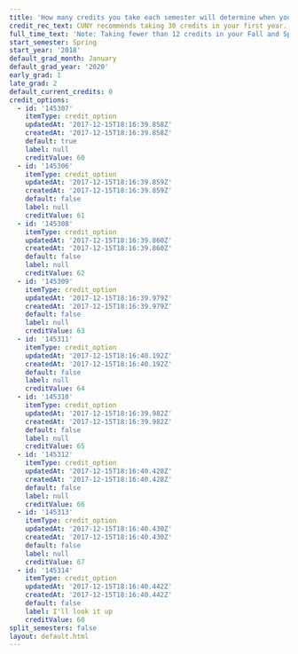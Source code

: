 ```yaml
---
title: 'How many credits you take each semester will determine when you graduate. '
credit_rec_text: CUNY recommends taking 30 credits in your first year.
full_time_text: 'Note: Taking fewer than 12 credits in your Fall and Spring semesters may affect your financial aid eligibility.'
start_semester: Spring
start_year: '2018'
default_grad_month: January
default_grad_year: '2020'
early_grad: 1
late_grad: 2
default_current_credits: 0
credit_options:
  - id: '145307'
    itemType: credit_option
    updatedAt: '2017-12-15T18:16:39.858Z'
    createdAt: '2017-12-15T18:16:39.858Z'
    default: true
    label: null
    creditValue: 60
  - id: '145306'
    itemType: credit_option
    updatedAt: '2017-12-15T18:16:39.859Z'
    createdAt: '2017-12-15T18:16:39.859Z'
    default: false
    label: null
    creditValue: 61
  - id: '145308'
    itemType: credit_option
    updatedAt: '2017-12-15T18:16:39.860Z'
    createdAt: '2017-12-15T18:16:39.860Z'
    default: false
    label: null
    creditValue: 62
  - id: '145309'
    itemType: credit_option
    updatedAt: '2017-12-15T18:16:39.979Z'
    createdAt: '2017-12-15T18:16:39.979Z'
    default: false
    label: null
    creditValue: 63
  - id: '145311'
    itemType: credit_option
    updatedAt: '2017-12-15T18:16:40.192Z'
    createdAt: '2017-12-15T18:16:40.192Z'
    default: false
    label: null
    creditValue: 64
  - id: '145310'
    itemType: credit_option
    updatedAt: '2017-12-15T18:16:39.982Z'
    createdAt: '2017-12-15T18:16:39.982Z'
    default: false
    label: null
    creditValue: 65
  - id: '145312'
    itemType: credit_option
    updatedAt: '2017-12-15T18:16:40.428Z'
    createdAt: '2017-12-15T18:16:40.428Z'
    default: false
    label: null
    creditValue: 66
  - id: '145313'
    itemType: credit_option
    updatedAt: '2017-12-15T18:16:40.430Z'
    createdAt: '2017-12-15T18:16:40.430Z'
    default: false
    label: null
    creditValue: 67
  - id: '145314'
    itemType: credit_option
    updatedAt: '2017-12-15T18:16:40.442Z'
    createdAt: '2017-12-15T18:16:40.442Z'
    default: false
    label: I'll look it up
    creditValue: 60
split_semesters: false
layout: default.html
---
```


